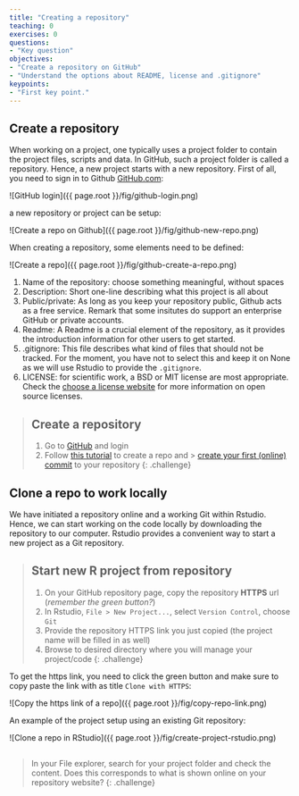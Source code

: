 ```yaml
---
title: "Creating a repository"
teaching: 0
exercises: 0
questions:
- "Key question"
objectives:
- "Create a repository on GitHub"
- "Understand the options about README, license and .gitignore"
keypoints:
- "First key point."
---
```


## Create a repository

When working on a project, one typically uses a project folder to contain the project files, scripts and data. In GitHub, such a project folder is called a repository. Hence, a new project starts with a new repository. First of all, you need to sign in to Github [GitHub.com](https://github.com/login):

![GitHub login]({{ page.root }}/fig/github-login.png)

a new repository or project can be setup:

![Create a repo on Github]({{ page.root }}/fig/github-new-repo.png)

When creating a repository, some elements need to be defined:

![Create a repo]({{ page.root }}/fig/github-create-a-repo.png)

1. Name of the repository: choose something meaningful, without spaces
2. Description: Short one-line describing what this project is all about
3. Public/private: As long as you keep your repository public, Github acts as a free service. Remark that some insitutes do support an enterprise GitHub or private accounts.
4. Readme: A Readme is a crucial element of the repository, as it provides the introduction information for other users to get started.
5. .gitignore: This file describes what kind of files that should not be tracked. For the moment, you have not to select this and keep it on None as we will use Rstudio to provide the `.gitignore`.
6. LICENSE: for scientific work, a BSD or MIT license are most appropriate. Check the [choose a license website](https://choosealicense.com/) for more information on open source licenses. 

> ## Create a repository
> 
> 1. Go to [GitHub](https://github.com) and login
> 2. Follow [this tutorial](https://help.github.com/articles/create-a-repo/) to create a repo and > [create your first (online) commit](https://help.github.com/articles/create-a-repo/#commit-your-first-change) to your repository
{: .challenge}

## Clone a repo to work locally

We have initiated a repository online and a working Git within Rstudio. Hence, we can start working on the code locally by downloading the repository to our computer. Rstudio provides a convenient way to start a new project as a Git repository.

> ## Start new R project from repository
> 
> 1. On your GitHub repository page, copy the repository **HTTPS** url (*remember the green button?*)
> 2. In Rstudio, `File > New Project...`, select `Version Control`, choose `Git`
> 3. Provide the repository HTTPS link you just copied (the project name will be filled in as well)
> 4. Browse to desired directory where you will manage your project/code
{: .challenge}

To get the https link, you need to click the green button and make sure to copy paste the link with as title `Clone with HTTPS`:

![Copy the https link of a repo]({{ page.root }}/fig/copy-repo-link.png)

An example of the project setup using an existing Git repository:

![Clone a repo in RStudio]({{ page.root }}/fig/create-project-rstudio.png)

> ##
> In your File explorer, search for your project folder and check the content. Does this corresponds to what is shown online on your repository website?
{: .challenge}






